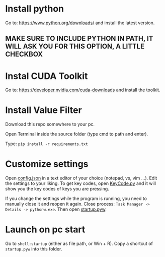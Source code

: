 # Install python
Go to: https://www.python.org/downloads/
and install the latest version.

## MAKE SURE TO INCLUDE PYTHON IN PATH, IT WILL ASK YOU FOR THIS OPTION, A LITTLE CHECKBOX

# Instal CUDA Toolkit

Go to: https://developer.nvidia.com/cuda-downloads
and install the toolkit.

# Install Value Filter
Download this repo somewhere to your pc.

Open Terminal inside the source folder (type cmd to path and enter).

Type: `pip install -r requirements.txt`

# Customize settings
Open [config.json](source/config.json) in a text editor of your choice (notepad, vs, vim ...).
Edit the settings to your liking. To get key codes, open [KeyCode.py](KeyCode.py) and it will show you the key codes of keys you are pressing.

If you change the settings while the program is running, you need to manually close it and reopen it again. Close process: `Task Manager -> Details -> pythonw.exe`. Then open [startup.pyw](startup.pyw).

# Launch on pc start
Go to `shell:startup` (either as file path, or Win + R). Copy a shortcut of `startup.pyw` into this folder.
